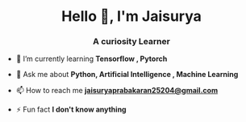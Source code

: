 <h1 align="center">Hello 👋, I'm Jaisurya</h1>
<h3 align="center">A curiosity Learner</h3>

- 🌱 I’m currently learning **Tensorflow , Pytorch**

- 💬 Ask me about **Python, Artificial Intelligence , Machine Learning**

- 📫 How to reach me **jaisuryaprabakaran25204@gmail.com**

- ⚡ Fun fact **I don't know anything**
